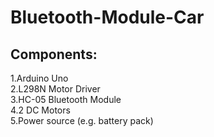 # Bluetooth-Module-Car

## Components:
1.Arduino Uno <br>
2.L298N Motor Driver <br>
3.HC-05 Bluetooth Module <br>
4.2 DC Motors<br>
5.Power source (e.g. battery pack) <br>

